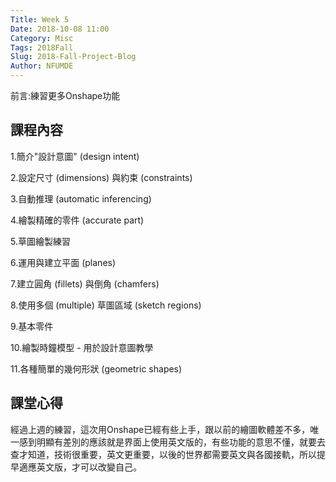 ```yaml
---
Title: Week 5
Date: 2018-10-08 11:00
Category: Misc
Tags: 2018Fall
Slug: 2018-Fall-Project-Blog
Author: NFUMDE
---
```


前言:練習更多Onshape功能

<!-- PELICAN_END_SUMMARY -->

課程內容
----

1.簡介"設計意圖" (design intent)

2.設定尺寸 (dimensions) 與約束 (constraints)

3.自動推理 (automatic inferencing)

4.繪製精確的零件 (accurate part)

5.草圖繪製練習

6.運用與建立平面 (planes)

7.建立圓角 (fillets) 與倒角 (chamfers)

8.使用多個 (multiple) 草圖區域 (sketch regions)

9.基本零件

10.繪製時鐘模型 - 用於設計意圖教學

11.各種簡單的幾何形狀 (geometric shapes) 

課堂心得
----

經過上週的練習，這次用Onshape已經有些上手，跟以前的繪圖軟體差不多，唯一感到明顯有差別的應該就是界面上使用英文版的，有些功能的意思不懂，就要去查才知道，技術很重要，英文更重要，以後的世界都需要英文與各國接軌，所以提早適應英文版，才可以改變自己。




